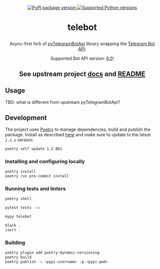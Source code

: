 <p align="center">
  <a href="https://pypi.org/project/telebot-against-war/">
    <img src="https://img.shields.io/pypi/v/telebot-against-war.svg" alt="PyPI package version"/>
  </a>
  <a href="https://pypi.org/project/telebot-against-war/">
    <img src="https://img.shields.io/pypi/pyversions/telebot-against-war.svg" alt="Supported Python versions"/>
  </a>
</p>

# <p align="center">telebot

<p align="center">Async-first fork of <a href="https://github.com/eternnoir/pyTelegramBotAPI">pyTelegramBotApi</a>
library wrapping the <a href="https://core.telegram.org/bots/api">Telegram Bot API</a>.</p>

<p align="center">Supported Bot API version: <a href="https://core.telegram.org/bots/api#april-16-2022">6.0</a>!

<h2 align="center">See upstream project <a href='https://pytba.readthedocs.io/en/latest/index.html'>docs</a> and 
<a href='https://github.com/eternnoir/pyTelegramBotAPI/blob/master/README.md'>README</a></h2>


## Usage

TBD: what is different from upstream pyTelegramBotApi?


## Development

The project uses [Poetry](https://python-poetry.org/) to manage dependencies, build and publish the package.
Install as described [here](https://python-poetry.org/docs/master/#installation) and make sure to update
to the latest `1.2.x` version:

```bash
poetry self update 1.2.0b1
```


### Installing and configuring locally

```bash
poetry install
poetry run pre-commit install
```

### Running tests and linters

```bash
poetry shell

pytest tests -vv

mypy telebot

black .
isort .
```

### Building

```bash
poetry plugin add poetry-dynamic-versioning
poetry build
poetry publish -u <pypi-username> -p <pypi-pwd>
```
